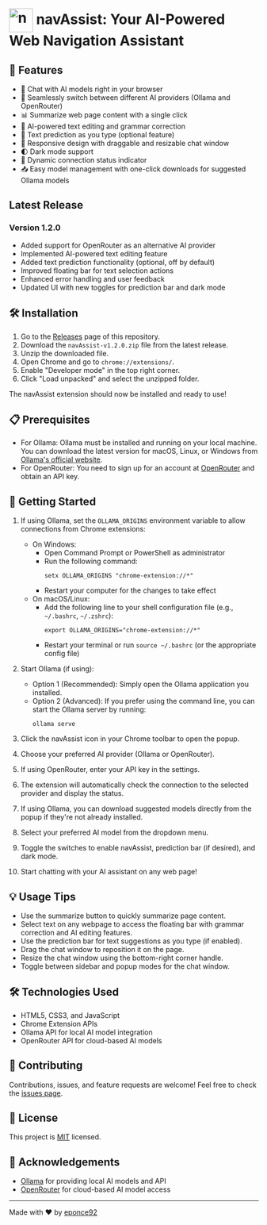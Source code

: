 # <img src="icon.png" alt="navAssist Icon" width="48" height="48" style="vertical-align: middle;"> navAssist: Your AI-Powered Web Navigation Assistant

## 🌟 Features

- 💬 Chat with AI models right in your browser
- 🔄 Seamlessly switch between different AI providers (Ollama and OpenRouter)
- 📊 Summarize web page content with a single click
- 📝 AI-powered text editing and grammar correction
- 🔮 Text prediction as you type (optional feature)
- 📱 Responsive design with draggable and resizable chat window
- 🌓 Dark mode support
- 🔌 Dynamic connection status indicator
- 📥 Easy model management with one-click downloads for suggested Ollama models

## Latest Release

### Version 1.2.0

- Added support for OpenRouter as an alternative AI provider
- Implemented AI-powered text editing feature
- Added text prediction functionality (optional, off by default)
- Improved floating bar for text selection actions
- Enhanced error handling and user feedback
- Updated UI with new toggles for prediction bar and dark mode

## 🛠️ Installation

1. Go to the [Releases](https://github.com/eponce92/navAssist/releases) page of this repository.
2. Download the `navAssist-v1.2.0.zip` file from the latest release.
3. Unzip the downloaded file.
4. Open Chrome and go to `chrome://extensions/`.
5. Enable "Developer mode" in the top right corner.
6. Click "Load unpacked" and select the unzipped folder.

The navAssist extension should now be installed and ready to use!

## 📋 Prerequisites

- For Ollama: Ollama must be installed and running on your local machine. You can download the latest version for macOS, Linux, or Windows from [Ollama's official website](https://ollama.com).
- For OpenRouter: You need to sign up for an account at [OpenRouter](https://openrouter.ai/) and obtain an API key.

## 🚀 Getting Started

1. If using Ollama, set the `OLLAMA_ORIGINS` environment variable to allow connections from Chrome extensions:

   - On Windows:
     - Open Command Prompt or PowerShell as administrator
     - Run the following command:
       ```
       setx OLLAMA_ORIGINS "chrome-extension://*"
       ```
     - Restart your computer for the changes to take effect
   - On macOS/Linux:
     - Add the following line to your shell configuration file (e.g., `~/.bashrc`, `~/.zshrc`):
       ```
       export OLLAMA_ORIGINS="chrome-extension://*"
       ```
     - Restart your terminal or run `source ~/.bashrc` (or the appropriate config file)

2. Start Ollama (if using):

   - Option 1 (Recommended): Simply open the Ollama application you installed.
   - Option 2 (Advanced): If you prefer using the command line, you can start the Ollama server by running:
     ```
     ollama serve
     ```

3. Click the navAssist icon in your Chrome toolbar to open the popup.
4. Choose your preferred AI provider (Ollama or OpenRouter).
5. If using OpenRouter, enter your API key in the settings.
6. The extension will automatically check the connection to the selected provider and display the status.
7. If using Ollama, you can download suggested models directly from the popup if they're not already installed.
8. Select your preferred AI model from the dropdown menu.
9. Toggle the switches to enable navAssist, prediction bar (if desired), and dark mode.
10. Start chatting with your AI assistant on any web page!

## 💡 Usage Tips

- Use the summarize button to quickly summarize page content.
- Select text on any webpage to access the floating bar with grammar correction and AI editing features.
- Use the prediction bar for text suggestions as you type (if enabled).
- Drag the chat window to reposition it on the page.
- Resize the chat window using the bottom-right corner handle.
- Toggle between sidebar and popup modes for the chat window.

## 🛠️ Technologies Used

- HTML5, CSS3, and JavaScript
- Chrome Extension APIs
- Ollama API for local AI model integration
- OpenRouter API for cloud-based AI models

## 🤝 Contributing

Contributions, issues, and feature requests are welcome! Feel free to check the [issues page](https://github.com/eponce92/navAssist/issues).

## 📜 License

This project is [MIT](https://choosealicense.com/licenses/mit/) licensed.

## 🙏 Acknowledgements

- [Ollama](https://ollama.com) for providing local AI models and API
- [OpenRouter](https://openrouter.ai/) for cloud-based AI model access

---

Made with ❤️ by [eponce92](https://github.com/eponce92)
